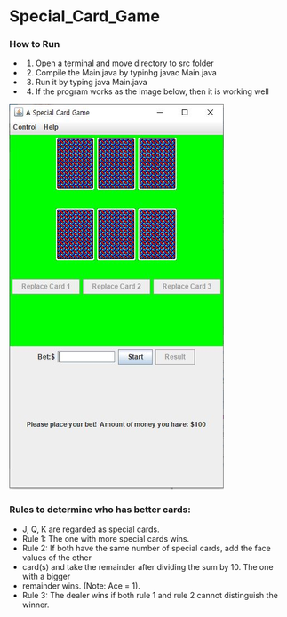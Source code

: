 # Special_Card_Game

### How to Run
- 1. Open a terminal and move directory to src folder
- 2. Compile the Main.java by typinhg javac Main.java
- 3. Run it by typing java Main.java
- 4. If the program works as the image below, then it is working well

![](images/card%20game.JPG)

### Rules to determine who has better cards:
- J, Q, K are regarded as special cards.
- Rule 1: The one with more special cards wins.
- Rule 2: If both have the same number of special cards, add the face values of the other
- card(s) and take the remainder after dividing the sum by 10. The one with a bigger
- remainder wins. (Note: Ace = 1).
- Rule 3: The dealer wins if both rule 1 and rule 2 cannot distinguish the winner.
